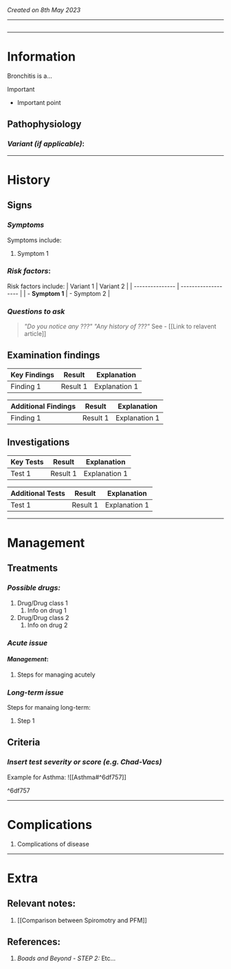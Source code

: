 *Created on 8th May 2023*

---
```toc
```
---

# Information
 
Bronchitis is a... 

> [!Important]
- Important point

## Pathophysiology
### *Variant (if applicable)*:

--- 
# History
## Signs
### *Symptoms*
Symptoms include:
1. Symptom 1

### *Risk factors*:
Risk factors include:
| Variant 1 | Variant 2 |
| --------------- | ------------------- |
| - **Symptom 1** |     - Symptom 2               |

### *Questions to ask*
>*"Do you notice any ???"*
>*"Any history of ???"* See - [[Link to relavent article]]

## Examination findings
| Key Findings     | Result    | Explanation                                                                                                         |
| ---------------- | --------- | ------------------------------------------------------------------------------------------------------------------- |
| Finding 1 | Result 1 | Explanation 1    |                                                                                                                     |

| Additional Findings         | Result    | Explanation |
| ---------------- | --------- | ----------- |
| Finding 1 | Result 1 | Explanation 1
## Investigations
| Key Tests                 |Result| Explanation                                                                                                                                                     |
| ------------------------- | --- | --------------------------------------------------------------------------------------------------------------------------------------------------------------- |
| Test 1                    |Result 1| Explanation 1                                                                                                                                                        |

| Additional Tests               |  Result   | Explanation                |
| ------------------------------ | --- | --------------------- |
| Test 1                            |  Result 1   | Explanation 1 |

---

# Management
## Treatments
### *Possible drugs:*
1. Drug/Drug class 1
	1. Info on drug 1
2. Drug/Drug class 2
	1. Info on drug 2


### *Acute issue*
#### *Management*:
1. Steps for managing acutely

### *Long-term issue*
Steps for manaing long-term:
1. Step 1

## Criteria
### *Insert test severity or score (e.g. Chad-Vacs)*
Example for Asthma:
![[Asthma#^6df757]]

^6df757

---

# Complications
1. Complications of disease

---

# Extra
## Relevant notes:
1. [[Comparison between Spiromotry and PFM]]
## References:
1. *Boads and Beyond - STEP 2:* Etc...